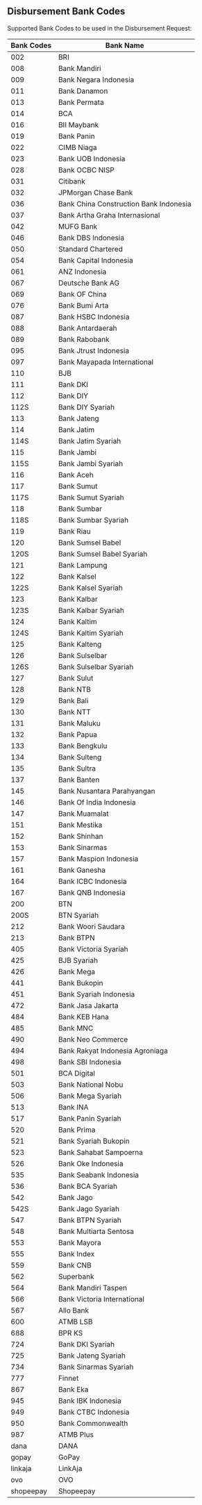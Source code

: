 ## Disbursement Bank Codes

Supported Bank Codes to be used in the Disbursement Request:

Bank Codes | Bank Name
---------- | ---------
002	| BRI
008	| Bank Mandiri
009	| Bank Negara Indonesia
011	| Bank Danamon
013	| Bank Permata
014	| BCA
016	| BII Maybank
019	| Bank Panin
022	| CIMB Niaga
023	| Bank UOB Indonesia
028	| Bank OCBC NISP
031	| Citibank
032 | JPMorgan Chase Bank
036	| Bank China Construction Bank Indonesia
037	| Bank Artha Graha Internasional
042	| MUFG Bank
046	| Bank DBS Indonesia
050	| Standard Chartered
054	| Bank Capital Indonesia
061	| ANZ Indonesia
067 | Deutsche Bank AG
069	| Bank OF China
076	| Bank Bumi Arta
087 | Bank HSBC Indonesia
088	| Bank Antardaerah
089	| Bank Rabobank
095	| Bank Jtrust Indonesia
097	| Bank Mayapada International
110	| BJB
111	| Bank DKI
112	| Bank DIY
112S | Bank DIY Syariah
113	| Bank Jateng
114	| Bank Jatim
114S | Bank Jatim Syariah
115	| Bank Jambi
115S | Bank Jambi Syariah
116	| Bank Aceh
117	| Bank Sumut
117S | Bank Sumut Syariah
118	| Bank Sumbar
118S | Bank Sumbar Syariah
119	| Bank Riau
120	| Bank Sumsel Babel
120S | Bank Sumsel Babel Syariah
121	| Bank Lampung
122	| Bank Kalsel
122S	| Bank Kalsel Syariah
123	| Bank Kalbar
123S	| Bank Kalbar Syariah
124	| Bank Kaltim
124S	| Bank Kaltim Syariah
125	| Bank Kalteng
126	| Bank Sulselbar
126S | Bank Sulselbar Syariah
127	| Bank Sulut
128	| Bank NTB
129	| Bank Bali
130	| Bank NTT
131	| Bank Maluku
132	| Bank Papua
133 | Bank Bengkulu
134	| Bank Sulteng
135	| Bank Sultra
137	| Bank Banten
145	| Bank Nusantara Parahyangan
146	| Bank Of India Indonesia
147	| Bank Muamalat
151	| Bank Mestika
152	| Bank Shinhan
153	| Bank Sinarmas
157	| Bank Maspion Indonesia
161	| Bank Ganesha
164	| Bank ICBC Indonesia
167	| Bank QNB Indonesia
200	| BTN
200S | BTN Syariah
212	| Bank Woori Saudara
213	| Bank BTPN
405	| Bank Victoria Syariah
425	| BJB Syariah
426	| Bank Mega
441	| Bank Bukopin
451	| Bank Syariah Indonesia
472	| Bank Jasa Jakarta
484	| Bank KEB Hana
485	| Bank MNC
490	| Bank Neo Commerce
494	| Bank Rakyat Indonesia Agroniaga
498	| Bank SBI Indonesia
501	| BCA Digital
503	| Bank National Nobu
506	| Bank Mega Syariah
513	| Bank INA
517	| Bank Panin Syariah
520	| Bank Prima
521	| Bank Syariah Bukopin
523	| Bank Sahabat Sampoerna
526	| Bank Oke Indonesia
535	| Bank Seabank Indonesia
536	| Bank BCA Syariah
542	| Bank Jago
542S | Bank Jago Syariah
547	| Bank BTPN Syariah
548	| Bank Multiarta Sentosa
553	| Bank Mayora
555	| Bank Index
559	| Bank CNB
562 | Superbank
564	| Bank Mandiri Taspen
566	| Bank Victoria International
567	| Allo Bank
600 | ATMB LSB
688 | BPR KS
724 | Bank DKI Syariah
725 | Bank Jateng Syariah
734 | Bank Sinarmas Syariah
777 | Finnet
867 | Bank Eka
945	| Bank IBK Indonesia
949	| Bank CTBC Indonesia
950	| Bank Commonwealth
987 | ATMB Plus
dana | DANA
gopay	| GoPay
linkaja | LinkAja
ovo | OVO
shopeepay | Shopeepay
